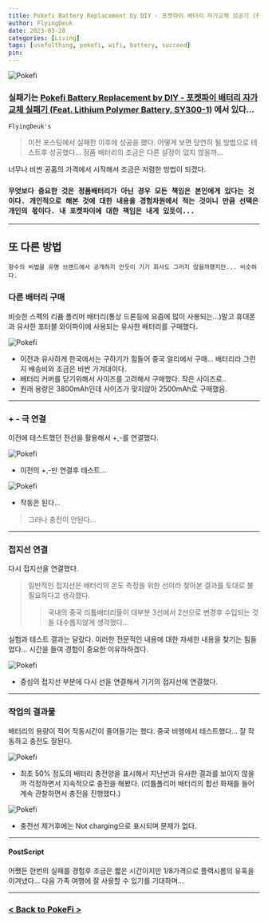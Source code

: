 ```yaml
---
title: Pokefi Battery Replacement by DIY - 포켓파이 배터리 자가교체 성공기 (Feat. wifi batt)
author: FlyingDeuk
date: 2023-03-28
categories: [Living]
tags: [usefulthing, pokefi, wifi, battery, succeed]
pin:
---
```


![Pokefi](/img/living/pokefi/pokefibatt1.jpg)

### 실패기는 [Pokefi Battery Replacement by DIY - 포켓파이 배터리 자가교체 실패기 (Feat. Lithium Polymer Battery, SY300-1)](/posts/pokefibatt/) 에서 있다...


`FlyingDeuk's`
> 이전 포스팅에서 실패한 이후에 성공을 했다. 어떻게 보면 당연히 될 방법으로 테스트후 성공했다... 정품 배터리의 조금은 다른 설정이 있지 않을까...

너무나 비싼 공홈의 가격에서 시작해서 조금은 저렴한 방법이 되겠다. 

### `무엇보다 중요한 것은 정품배터리가 아닌 경우 모든 책임은 본인에게 있다는 것이다. 개인적으로 해본 것에 대한 내용을 경험차원에서 적는 것이니 만큼 선택은 개인의 몫이다. 내 포켓파이에 대한 책임은 내게 있듯이...`

------

## 또 다른 방법
`향수의 비법을 유명 브랜드에서 공개하지 안듯이 기기 회사도 그러지 않을까했지만... 비슷하다. `

### 다른 배터리 구매
비슷한 스펙의 리퓸 폴리머 배터리(통상 드론등에 요즘에 많이 사용되는...)말고 휴대폰과 유사한 포터블 와이파이에 사용되는 유사한 배터리를 구매했다. 

![Pokefi](/img/living/pokefi/batt_new1.jpg)
- 이전과 유사하게 한국에서는 구하기가 힘들어 중국 알리에서 구매... 배터리라 그런지 배송비와 조금은 비싼 가겨대이다. 
- 배터리 커버를 닫기위해서 사이즈를 고려해서 구매했다. 작은 사이즈로..
- 원래 용량은 3800mAh인데 사이즈가 맞지않아 2500mAh로 구매했음.

---------

### + - 극 연결
이전에 테스트했던 전선을 활용해서 +,-를 연결했다. 

![Pokefi](/img/living/pokefi/batt_new2.jpg)
- 이전의 +,-만 연결후 테스트...

![Pokefi](/img/living/pokefi/batt_new3.jpg)
- 작동은 된다...

> 그러나 충전이 안된다...


-------

### 접지선 연결
다시 접지선을 연결했다. 
> 일반적인 접지선은 배터리의 온도 측정을 위한 선이라 찾아본 결과를 토대로 불필요하다고 생각했다. 
>> 국내의 중국 리튬배터리들이 대부분 3선에서 2선으로 변경후 수입되는 것을 대수롭지않게 생각했다... 

실험과 테스트 결과는 달랐다. 이러한 전문적인 내용에 대한 자세한 내용을 찾기는 힘들었다... 시간을 들여 경험이 중요한 이유하하겠다. 

![Pokefi](/img/living/pokefi/batt_new4.jpg)
- 중심의 접지선 부분에 다시 선을 연결해서 기기의 접지선에 연결했다. 


---------

### 작업의 결과물
배터리의 용량이 적어 작동시간이 줄어들기는 했다. 중국 비행에서 테스트했다... 잘 작동하고 충전도 잘된다. 

![Pokefi](/img/living/pokefi/batt_new5.jpg)
- 최초 50% 정도의 배터리 충전양을 표시해서 지난번과 유사한 결과를 보이지 않을까 걱정하면서 지속적으로 충전을 해봤다. (리튬폴리머 배터리의 합선 화재를 들어 계속 관찰하면서 충전을 진행했다.)

![Pokefi](/img/living/pokefi/batt_new6.jpg)
- 충전선 제거후에는 Not charging으로 표시되며 문제가 없다. 


--------------

#### PostScript
어쨌든 한번의 실패를 경험후 조금은 짧은 시간이지만 1/8가격으로 플랙시롬의 유혹을 이겨냈다... 다음 가족 여행에 잘 사용할 수 있기를 기대하며...


-----------

### [< Back to PokeFi >](/posts/pokefi/)
